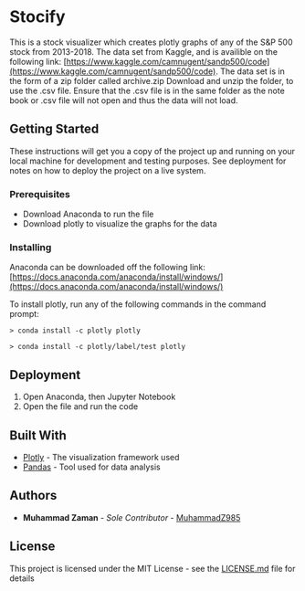 # Stocify

This is a stock visualizer which creates plotly graphs of any of the S&P 500 stock from 2013-2018. The data set from Kaggle, and is availible on the following link: [https://www.kaggle.com/camnugent/sandp500/code](https://www.kaggle.com/camnugent/sandp500/code). The data set is in the form of a zip folder called archive.zip Download and unzip the folder, to use the .csv file. Ensure that the .csv file is in the same folder as the note book or .csv file will not open and thus the data will not load.

## Getting Started

These instructions will get you a copy of the project up and running on your local machine for development and testing purposes. See deployment for notes on how to deploy the project on a live system.

### Prerequisites

- Download Anaconda to run the file
- Download plotly to visualize the graphs for the data

### Installing

Anaconda can be downloaded off the following link: [https://docs.anaconda.com/anaconda/install/windows/](https://docs.anaconda.com/anaconda/install/windows/)

To install plotly, run any of the following commands in the command prompt:

```
> conda install -c plotly plotly

> conda install -c plotly/label/test plotly
```

## Deployment

1. Open Anaconda, then Jupyter Notebook
2. Open the file and run the code

## Built With

* [Plotly](https://plotly.com/) - The visualization framework used
* [Pandas](https://pandas.pydata.org/) - Tool used for data analysis

## Authors

* **Muhammad Zaman** - *Sole Contributor* - [MuhammadZ985](https://github.com/MuhammadZ985)

## License

This project is licensed under the MIT License - see the [LICENSE.md](LICENSE.md) file for details
